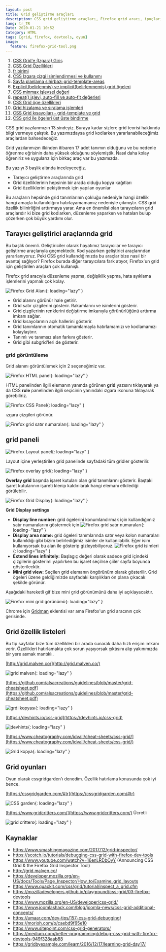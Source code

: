 ```yaml
---
layout: post
title: Grid geliştirme araçları
description: CSS grid geliştirme araçları, Firefox grid aracı, ipuçları ve grdi oyunları
lang: tr_TR
Date: 2020-01-21 10:52
Category: HTML
tags: [grid, firefox, devtools, oyun]
image:
  feature: firefox-grid-tool.png
---
```


 1. [CSS Grid'e (Izgara) Giriş](/css-grid-giris/)
 2. [CSS Grid Özellikleri](/css-grid-ozellikleri/)
 3. [fr birimi](/fr-birimi/)
 4. [CSS Izgara çizgi isimlendirmesi ve kullanımı](/css-izgara-cizgi-isimlendirmesi-ve-kullanimi/)
 5. [Sayfa planlama sihirbazı grid-template-areas](/sayfa-planlama-sihirbazi-grid-template-areas/ "Sayfa planlama sihirbazı grid-template-areas")
 6. [Explicit(belirlenmiş) ve implicit(belirlenmemiş) grid ögeleri](/explicit-belirlenmis-ve-implicit-belirlenmemis-grid-ogeleri/)
 7. [CSS minmax işlevsel değeri](/css-minmax-islevsel-degeri/)
 8. [repeat() işlevi, auto-fill ve auto-fit değerleri](/repeat-islevi-auto-fill-ve-auto-fit-degerleri/)
 9. [CSS Grid öge özellikleri](/css-grid-oge-ozellikleri/)
 10. [Grid hizalama ve sıralama işlemleri](/grid-hizalama-ve-siralama-islemleri/)
 11. [CSS Grid kısayolları - grid-template ve grid](/css-grid-kisayollari-grid-template-ve-grid/)
 12. [CSS grid ile ögeleri üst üste bindirme](/css-grid-ile-ogeleri-ust-uste-bindirme/)

CSS grid yazılarımızın 13.sindeyiz. Buraya kadar sizlere grid teorisi hakkında bilgi vermeye çalıştık. Bu yazımızdaysa grid kodlarken yararlanabileceğimiz araçlardan bahsedeceğiz.

Grid yazılarımızın ilkinden itibaren 17 adet tanımın olduğunu ve bu nedenle öğrenme eğrisinin daha yüksek olduğunu söylemiştik. Nasıl daha kolay öğreniriz ve uygularız için birkaç araç var bu yazımızda.

Bu yazıyı 3 başlık altında inceleyeceğiz.

 - Tarayıcı geliştirme araçlarında grid
 - Grid özelliklerinin hepsinin bir arada olduğu kopya kağıtları
 - Grid özelliklerini pekiştirmek için yapılan oyunlar

Bu araçların hepsinde grid tanımlarının çokluğu nedeniyle hangi özellik hangi amaçla kullanıldığını hatırlayamamamız nedeniyle çıkmıştır. CSS grid özellik bilinirliğini arttırmaya yarar. Ama en önemlisi olan tarayıcıların grid araçlarıdır ki bize grid kodlarken, düzenleme yaparken ve hataları bulup çözerken çok büyük yardımı olur.

## Tarayıcı geliştirici araçlarında grid

Bu başlık önemli. Geliştiriciler olarak hayatımız tarayıcılar ve tarayıcı geliştirme araçlarıyla geçmektedir. Kod yazarken geliştirici araçlarından yararlanıyoruz. Peki CSS grid kullandığımızda bu araçlar bize nasıl bir avantaj sağlıyor? Firefox burada diğer tarayıcılara fark atıyor, Firefox'un grid için geliştirilen araçları çok kullanışlı.

Firefox grid aracıyla düzenleme yapma, değişiklik yapma, hata ayıklama işlemlerini yapmak çok kolay.

![Firefox Grid Alanı](https://fatihhayrioglu.com/images/firefox-grid-tool.png){: loading="lazy" }

- Grid alanını görünür hale getirir.
- Grid satır çizgilerini gösterir. Rakamlarını ve isimlerini gösterir.
- Grid çizgilerinin renklerini değiştirme imkanıyla görünürlüğünü arttırma imkanı sağlar.
- Grid kısayolarının açık hallerini gösterir.
- Grid tanımlarının otomatik tamamlamayla hatırlamamızı ve kodlamamızı kolaylaştırır.
- Tanımlı ve tanımsız alan farkını gösterir.
- Grid gibi subgrid'leri de gösterir.

### grid görüntüleme
Grid alanını görüntülemek için 2 seçeneğimiz var. 

![Firefox HTML panel](https://fatihhayrioglu.com/images/html-pane.png){: loading="lazy" }

HTML panelinden ilgili elemanın yanında görünen **grid** yazısını tıklayarak ya da CSS **rule** panelinden ilgili seçicinin yanındaki ızgara ikonuna tıklayarak görebiliriz. 

![Firefox CSS Panel](https://fatihhayrioglu.com/images/css-pane.png){: loading="lazy" }

 ızgara çizgileri görünür.

![Firefox grid satır numaraları](https://fatihhayrioglu.com/images/grid-line-view.png){: loading="lazy" } 

## grid paneli

![Firefox Layout panel](https://fatihhayrioglu.com/images/layout-pane.png){: loading="lazy" }

Layout içine yerleştirilen grid panelinde sayfadaki tüm gridler gösterilir. 

![Firefox overlay grid](https://fatihhayrioglu.com/images/firefox-secili-grid.png){: loading="lazy" }

**Overlay grid** başında işaret kutuları olan grid tanımlarını gösterir. Baştaki işaret kutularının işareti klenip kaldırılarak hangi elemanı etkilediği görülebilir.

![Firefox Grid Display](https://fatihhayrioglu.com/images/firefox-grid-alani.png){: loading="lazy" }

**Grid Display settings** 
  - **Display line number:** grid ögelerini konumlandırmak için kullandığımız satır numaralarını göstermek için
![Firefox grid satır numaraları](https://fatihhayrioglu.com/images/grid-line-view.png){: loading="lazy" }
  - **Display area name:** grid ögeleri tanımlarında satır veya kolon numaraları kullanıldığı gibi bizim belirlediğimiz isimler de kullanılabilir. Eğer isim kullanıyorsak bu alan ile gösterip gizleyebiliyoruz.
 ![Fİrefox grid isimleri](https://fatihhayrioglu.com/images/grid-name-view.png){: loading="lazy" }
  - **Extend lines infinitely:** Başlagıç değeri olarak sadece grid içindeki çizgilerin gösterimi yapılırken bu işaret seçilrse çiiler sayfa boyunca gösterilecktir.
  - **Mini grid view:** Seçilen grid elemanın öngörünüm olarak gösterilir. Grid ögeleri üzene geldiğimizde sayfadaki karşılıkları ön plana çıkacak şekilde görünür. 

Aşağıdaki hareketli gif bize mini grid görünümünü daha iyi açıklayacaktır.

![Firefox mini grid görünümü](https://fatihhayrioglu.com/images/mini-grid-view.gif){: loading="lazy" }

Chrome için [Gridman](https://chrome.google.com/webstore/detail/gridman-css-grid-inspecto/cmplbmppmfboedgkkelpkfgaakabpicn) eklentisi var ama Firefox'un grid aracının çok gerisinde.

## Grid özellik listeleri

Bu tip sayfalar bize tüm özellikleri bir arada sunarak daha hızlı erişim imkanı verir. Özellikleri hatırlamakta çok sorun yaşıyorsak çıktısını alıp yakınımızda bir yere asmak mantıklı.

[http://grid.malven.co/](http://grid.malven.co/)

![grid malven](https://fatihhayrioglu.com/images/grid.malven.co.jpg){: loading="lazy" }

[https://github.com/alsacreations/guidelines/blob/master/grid-cheatsheet.pdf](https://github.com/alsacreations/guidelines/blob/master/grid-cheatsheet.pdf)

![grdi kopyası](https://fatihhayrioglu.com/images/alsacreations.jpg){: loading="lazy" }

[https://devhints.io/css-grid](https://devhints.io/css-grid)

![devhints](https://fatihhayrioglu.com/images/devhints.io.jpg){: loading="lazy" }

[https://www.cheatography.com/idvali/cheat-sheets/css-grid/](https://www.cheatography.com/idvali/cheat-sheets/css-grid/)

![Grid kopya](https://fatihhayrioglu.com/images/cheatography.com.jpg){: loading="lazy" }

## Grid oyunları

Oyun olarak cssgridgarden'ı denedim. Özellik hatırlama konusunda çok iyi bence.

[https://cssgridgarden.com/#tr](https://cssgridgarden.com/#tr)

![CSS garden](https://fatihhayrioglu.com/images/cssgridgarden.jpg){: loading="lazy" }

[https://www.gridcritters.com/](https://www.gridcritters.com/) Ücretli

![grid critters](https://fatihhayrioglu.com/images/gridcritters.jpg){: loading="lazy" }

## Kaynaklar
 - https://www.smashingmagazine.com/2017/12/grid-inspector/
 - https://scotch.io/tutorials/debugging-css-grid-with-firefox-dev-tools
 - https://www.youtube.com/watch?v=16enLRDbOyY  (Announcing CSS Grid & the Firefox Grid Inspector Tool)
 - http://grid.malven.co/
 - https://developer.mozilla.org/en-US/docs/Tools/Page_Inspector/How_to/Examine_grid_layouts
 - https://www.quackit.com/css/grid/tutorial/inspect_a_grid.cfm
 - https://mozilladevelopers.github.io/playground/css-grid/03-firefox-devtools
 - https://www.mozilla.org/en-US/developer/css-grid/
 - https://www.joomlashack.com/blog/joomla-news/css-grid-additional-concepts/
 - https://umaar.com/dev-tips/157-css-grid-debugging/
 - https://morioh.com/p/caebd9f65e10
 - https://www.sitepoint.com/css-grid-generators/
 - https://medium.com/better-programming/debug-css-grid-with-firefox-devtools-949f328aab88
 - https://gridbyexample.com/learn/2016/12/17/learning-grid-day17/
